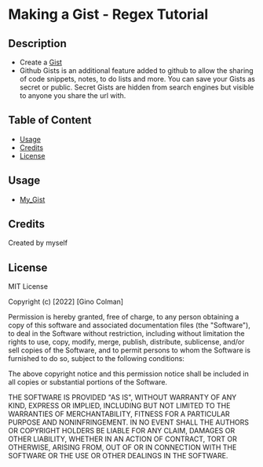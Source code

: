 # Making a Gist - Regex Tutorial

## Description

* Create a [Gist](https://gist.github.com/)
* Github Gists is an additional feature added to github to allow the sharing of code snippets, notes, to do lists and more. You can save your Gists as secret or public. Secret Gists are hidden from search engines but visible to anyone you share the url with.

## Table of Content
 
* [Usage](#usage) 
* [Credits](#credits) 
* [License](#license)


## Usage

* [My_Gist](https://github.com/ginocorp/URL_Regex_Explained/blob/master/gist.template.md)

## Credits

Created by myself

## License

MIT License

Copyright (c) [2022] [Gino Colman]

Permission is hereby granted, free of charge, to any person obtaining a copy
of this software and associated documentation files (the "Software"), to deal
in the Software without restriction, including without limitation the rights
to use, copy, modify, merge, publish, distribute, sublicense, and/or sell
copies of the Software, and to permit persons to whom the Software is
furnished to do so, subject to the following conditions:

The above copyright notice and this permission notice shall be included in all
copies or substantial portions of the Software.

THE SOFTWARE IS PROVIDED "AS IS", WITHOUT WARRANTY OF ANY KIND, EXPRESS OR
IMPLIED, INCLUDING BUT NOT LIMITED TO THE WARRANTIES OF MERCHANTABILITY,
FITNESS FOR A PARTICULAR PURPOSE AND NONINFRINGEMENT. IN NO EVENT SHALL THE
AUTHORS OR COPYRIGHT HOLDERS BE LIABLE FOR ANY CLAIM, DAMAGES OR OTHER
LIABILITY, WHETHER IN AN ACTION OF CONTRACT, TORT OR OTHERWISE, ARISING FROM,
OUT OF OR IN CONNECTION WITH THE SOFTWARE OR THE USE OR OTHER DEALINGS IN THE
SOFTWARE.